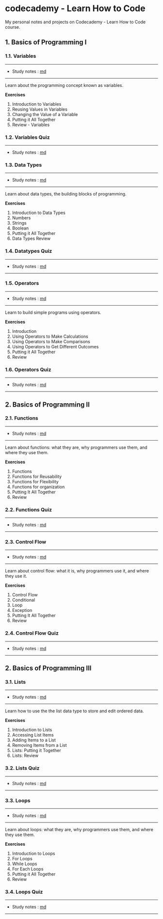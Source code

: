# codecademy - Learn How to Code
My personal notes and projects on Codecademy - Learn How to Code course.

## 1. Basics of Programming I

### 1.1. Variables
------------
* Study notes : [md](https://github.com/hevalhazalkurt/Learn_Code_Study_Notes/blob/master/CodeCademy/Learn_How_to_Code/Notes/Basics_of_Programming_I-Variables.md)
---------
Learn about the programming concept known as variables.

**Exercises**
1. Introduction to Variables
2. Reusing Values in Variables
3. Changing the Value of a Variable
4. Putting it All Together
5. Review - Variables


### 1.2. Variables Quiz
------------
* Study notes : [md](https://github.com/hevalhazalkurt/Learn_Code_Study_Notes/blob/master/CodeCademy/Learn_How_to_Code/Notes/Basics_of_Programming_I-Variables_Quiz.md)

### 1.3. Data Types
------------
* Study notes : [md](https://github.com/hevalhazalkurt/Learn_Code_Study_Notes/blob/master/CodeCademy/Learn_How_to_Code/Notes/Basics_of_Programming_I-Data_Types.md)
---------
Learn about data types, the building blocks of programming.

**Exercises**
1. Introduction to Data Types
2. Numbers
3. Strings
4. Boolean
5. Putting it All Together
6. Data Types Review

### 1.4. Datatypes Quiz
------------
* Study notes : [md](https://github.com/hevalhazalkurt/Learn_Code_Study_Notes/blob/master/CodeCademy/Learn_How_to_Code/Notes/Basics_of_Programming_I-Datatypes_Quiz.md)
---------
### 1.5. Operators
------------
* Study notes : [md](https://github.com/hevalhazalkurt/Learn_Code_Study_Notes/blob/master/CodeCademy/Learn_How_to_Code/Notes/Basics_of_Programming_I-Operators.md)
---------
Learn to build simple programs using operators.

**Exercises**
1. Introduction
2. Using Operators to Make Calculations
3. Using Operators to Make Comparisons
4. Using Operators to Get Different Outcomes
5. Putting it All Together
6. Review

### 1.6. Operators Quiz
------------
* Study notes : [md](https://github.com/hevalhazalkurt/Learn_Code_Study_Notes/blob/master/CodeCademy/Learn_How_to_Code/Notes/Basics_of_Programming_I-Operators_Quiz.md)
---------


## 2. Basics of Programming II

### 2.1. Functions
------------
* Study notes : [md](https://github.com/hevalhazalkurt/Learn_Code_Study_Notes/blob/master/CodeCademy/Learn_How_to_Code/Notes/Basics_of_Programming_I-Functions.md)
---------
Learn about functions: what they are, why programmers use them, and where they use them.

**Exercises**
1. Functions
2. Functions for Reusability
3. Functions for Flexibility
4. Functions for organization
5. Putting It All Together
6. Review


### 2.2. Functions Quiz
------------
* Study notes : [md](https://github.com/hevalhazalkurt/Learn_Code_Study_Notes/blob/master/CodeCademy/Learn_How_to_Code/Notes/Basics_of_Programming_I-Functions_Quiz.md)
---------


### 2.3. Control Flow
------------
* Study notes : [md](https://github.com/hevalhazalkurt/Learn_Code_Study_Notes/blob/master/CodeCademy/Learn_How_to_Code/Notes/Basics_of_Programming_I-Control_Flow.md)
---------
Learn about control flow: what it is, why programmers use it, and where they use it.

**Exercises**
1. Control Flow
2. Conditional
3. Loop
4. Exception
5. Putting It All Together
6. Review

### 2.4. Control Flow Quiz
------------
* Study notes : [md](https://github.com/hevalhazalkurt/Learn_Code_Study_Notes/blob/master/CodeCademy/Learn_How_to_Code/Notes/Basics_of_Programming_I-Control_Flow_Quiz.md)
---------


## 2. Basics of Programming III

### 3.1. Lists
------------
* Study notes : [md](https://github.com/hevalhazalkurt/Learn_Code_Study_Notes/blob/master/CodeCademy/Learn_How_to_Code/Notes/Basics_of_Programming_I-Lists.md)
---------
Learn how to use the the list data type to store and edit ordered data.

**Exercises**
1. Introduction to Lists
2. Accessing List Items
3. Adding Items to a List
4. Removing Items from a List
5. Lists: Putting it Together
6. Lists: Review

### 3.2. Lists Quiz
------------
* Study notes : [md](https://github.com/hevalhazalkurt/Learn_Code_Study_Notes/blob/master/CodeCademy/Learn_How_to_Code/Notes/Basics_of_Programming_I-Lists_Quiz.md)
---------

### 3.3. Loops
------------
* Study notes : [md](https://github.com/hevalhazalkurt/Learn_Code_Study_Notes/blob/master/CodeCademy/Learn_How_to_Code/Notes/Basics_of_Programming_I-Loops.md)
---------
Learn about loops: what they are, why programmers use them, and where they use them.

**Exercises**
1. Introduction to Loops
2. For Loops
3. While Loops
4. For Each Loops
5. Putting it All Together
6. Review

### 3.4. Loops Quiz
------------
* Study notes : [md](https://github.com/hevalhazalkurt/Learn_Code_Study_Notes/commit/dd191492427c24d2c01ec6973dbaf32388d88e02)
---------
